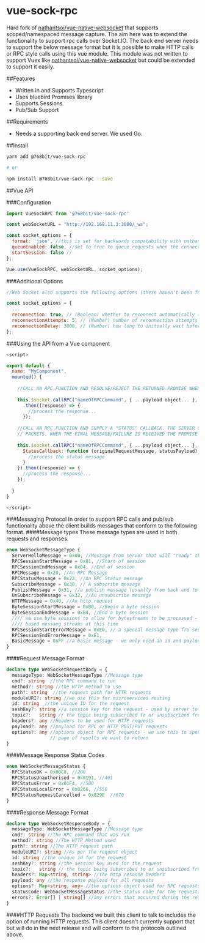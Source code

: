 # vue-sock-rpc
Hard fork of [nathantsoi/vue-native-websocket](https://github.com/nathantsoi) that supports scoped/namespaced message capture. The aim here was to extend the functionality to support 
rpc calls over Socket.IO. The back end server needs to support the below message format but it is possible to make HTTP calls or RPC style calls
using this vue module. This module was not written to support Vuex like [nathantsoi/vue-native-websocket](https://github.com/nathantsoi) but could be extended to support it easily.

##Features
- Written in and Supports Typescript
- Uses bluebird Promises library
- Supports Sessions
- Pub/Sub Support

##Requirements
- Needs a supporting back end server. We used Go.

##Install
``` bash
yarn add @768bit/vue-sock-rpc

# or

npm install @768bit/vue-sock-rpc --save
```

##Vue API

###Configuration
``` js
import VueSockRPC from '@768bit/vue-sock-rpc'

const webSocketURL = "http://192.168.11.3:3000/_ws"; 

const socket_options = {
  format: 'json', //this is set for backwards compatability with nathantsoi/vue-native-websocket
  queueEnabled: false, //set to true to queue requests when the connection isn't available.
  startSession: false //
};

Vue.use(VueSockRPC, webSocketURL, socket_options);
```
###Additional Options
``` js
//Web Socket also supports the following options (these haven't been fully tested and are disabled by default)

const socket_options = {
  ...
  reconnection: true, // (Boolean) whether to reconnect automatically (false)
  reconnectionAttempts: 5, // (Number) number of reconnection attempts before giving up (Infinity),
  reconnectionDelay: 3000, // (Number) how long to initially wait before attempting a new (1000)
};
```

###Using the API from a Vue component
```js
<script>

export default {
  name: "MyComponent",
  mounted() {
    
    //CALL AN RPC FUNCTION AND RESOLVE/REJECT THE RETURNED PROMISE WHEN A RESPONSE IS RECEIVED
    
    this.$socket.callRPC("nameOfRPCCommand", { ...payload object... }, { ...optional options payload... })
      .then((response) => {
        //process the response...
      });
    
    //CALL AN RPC FUNCTION AND SUPPLY A "STATUS" CALLBACK. THE SERVER CAN SEND BACK STATUS/PROGRESS 
    // PACKETS. WHEN THE FINAL MESSAGE/FAILURE IS RECEIVED THE PROMISE WILL BE FINALISED
    
    this.$socket.callRPC("nameOfRPCCommand", { ...payload object... }, { 
      StatusCallback: function (originalRequestMessage, statusPayload) {
        //process the status message
      }
    }).then((response) => {
      //process the response...
    });
    
  }
}

</script>

```

###Messaging Protocol
In order to support RPC calls and pub/sub functionality above the client builds messages that conform to the following format. 
####Message types
These message types are used in both requests and responses. 
```typescript
enum WebSocketMessageType {
  ServerHelloMessage = 0x00, //Message from server that will "ready" the connection for use
  RPCSessionStartMessage = 0x01, //Start of session
  RPCSessionEndMessage = 0x04, //End of session
  RPCMessage = 0x20, //An RPC Message
  RPCStatusMessage = 0x22, //An RPC Status message
  SubscribeMessage = 0x30, // A subscribe message
  PublishMessage = 0x31, //a publish message (usually from back end to front end only...
  UnSubscribeMessage = 0x32, //An unsubscribe message
  HTTPMessage = 0x40, //An http request
  ByteSessionStartMessage = 0xB0, //Begin a byte session
  ByteSessionEndMessage = 0xB4, //End a byte session
  //// we use byte sessions to allow for bytestreams to be processed - this web socket client doesnt support byte
  //// based messaeg streams at this time
  RPCSessionStartErrorMessage = 0xE0, // a special message type fro session start and end errors..
  RPCSessionEndErrorMessage = 0xE1,
  BasicMessage = 0xFF //a basic message - we only need an id and payload for this...
}
```
####Request Message Format
```typescript
declare type WebSocketRequestBody = {
  messageType: WebSocketMessageType //Message type
  cmd?: string  //the RPC command to run
  method?: string //the HTTP method to use
  path?: string  //the request path for HTTP requests
  moduleURI?: string //we use this for misroservices routing
  id: string  //the unique ID for the request
  seshKey?: string //a session key for the request - used by server to identify user
  topic?:   string // the topic being subscribed to or unsubscribed from
  headers?: any //Headers to be used for HTTP requests
  payload?: any //payload for RPC or HTTP POST/PUT requests
  options?: any //options object for RPC requests - we use this to specify sort fields or which 
                // page of results we want to return
}
```
####Message Response Status Codes
```typescript
enum WebSocketMessageStatus {
  RPCStatusOK = 0x00C8, //200
  RPCStatusUnauthorised = 0x0191, //401
  RPCStatusError = 0x01F4, //500
  RPCStatusLocalError = 0x0266, //550
  RPCStatusRequestCancelled = 0x029E  //670
}
```
####Response Message Format
```typescript
declare type WebSocketResponseBody = {
  messageType: WebSocketMessageType //Message type
  cmd?: string //The RPC command that was run
  method?: string //The HTTP Method used
  path?: string //The HTTP request path
  moduleURI?: string //As per the request object
  id: string //the unique id for the request
  seshKey?: string //the session key used for the request
  topic?:   string // the topic being subscribed to or unsubscribed from
  headers?: Map<string, string> //the http resonse headers
  payload: any //the response payload for all requests
  options?: Map<string, any> //the options object used for RPC requests
  statusCode: WebSocketMessageStatus //the status code for the request/response
  errors?: Error[] | string[] //any errors that occurred during the request
}
```
####HTTP Requests
The backend we built this client to talk to includes the option of running HTTP requests. This client doesn't currently support that but will do in the next release and will conform to the protocols outlined above.
